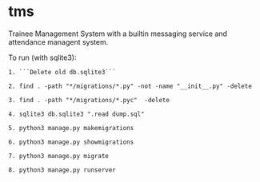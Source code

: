 # tms
 Trainee Management System with a builtin messaging service and attendance managent system.

 To run (with sqlite3):
    
    1. ```Delete old db.sqlite3```

    2. find . -path "*/migrations/*.py" -not -name "__init__.py" -delete 

    3. find . -path "*/migrations/*.pyc"  -delete

    4. sqlite3 db.sqlite3 ".read dump.sql"

    5. python3 manage.py makemigrations 

    6. python3 manage.py showmigrations 

    7. python3 manage.py migrate

    8. python3 manage.py runserver
    


